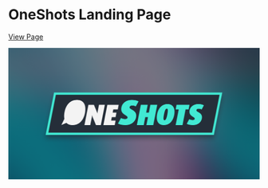# OneShots Landing Page

[View Page](https://btims512.github.io/oneshots_landing_page/)

![OneShots](https://github.com/btims512/oneshots_landing_page/blob/main/assets/social-share.png?raw=true)
